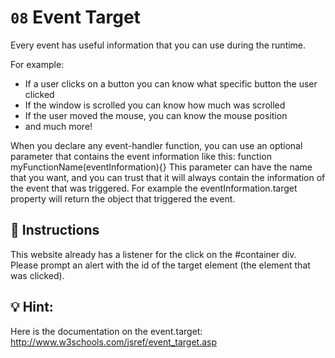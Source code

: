 # `08` Event Target

Every event has useful information that you can use during the runtime. 

For example:
- If a user clicks on a button you can know what specific button the user clicked
- If the window is scrolled you can know how much was scrolled
- If the user moved the mouse, you can know the mouse position
- and much more!

When you declare any event-handler function, you can use an optional parameter that contains the event information like this:
function myFunctionName(eventInformation){}
This parameter can have the name that you want, and you can trust that it will always contain the information of the event that was triggered. For example the eventInformation.target property will return the object that triggered the event.

## 📝 Instructions
This website already has a listener for the click on the #container div. Please prompt an alert with the id of the target element (the element that was clicked).

## 💡 Hint:
Here is the documentation on the event.target: http://www.w3schools.com/jsref/event_target.asp